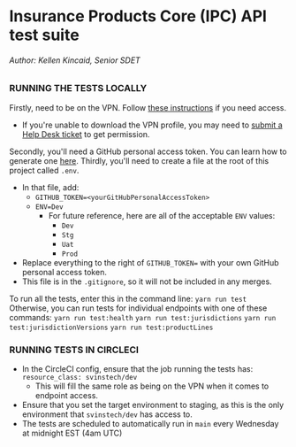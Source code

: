 # Insurance Products Core (IPC) API test suite

###### Author: Kellen Kincaid, Senior SDET

### RUNNING THE TESTS LOCALLY
Firstly, need to be on the VPN. Follow [these instructions](https://vouchinc.atlassian.net/wiki/spaces/devops/pages/2311979049/VPN+Access) if you need access.
- If you're unable to download the VPN profile, you may need to [submit a Help Desk ticket](https://vouchinc.atlassian.net/servicedesk/customer/portal/1) to get permission. 

Secondly, you'll need a GitHub personal access token. You can learn how to generate one [here](https://docs.github.com/en/authentication/keeping-your-account-and-data-secure/managing-your-personal-access-tokens).
Thirdly, you'll need to create a file at the root of this project called `.env`.
- In that file, add:
    - `GITHUB_TOKEN=<yourGitHubPersonalAccessToken>`
    - `ENV=Dev`
        - For future reference, here are all of the acceptable `ENV` values:
            - `Dev`
            - `Stg`
            - `Uat`
            - `Prod`
- Replace everything to the right of `GITHUB_TOKEN=` with your own GitHub personal access token.
- This file is in the `.gitignore`, so it will not be included in any merges.

To run all the tests, enter this in the command line: `yarn run test`
Otherwise, you can run tests for individual endpoints with one of these commands:
`yarn run test:health`
`yarn run test:jurisdictions`
`yarn run test:jurisdictionVersions`
`yarn run test:productLines`

### RUNNING TESTS IN CIRCLECI
- In the CircleCI config, ensure that the job running the tests has: `resource_class: svinstech/dev`
    - This will fill the same role as being on the VPN when it comes to endpoint access.
- Ensure that you set the target environment to staging, as this is the only environment that `svinstech/dev` has access to.
- The tests are scheduled to automatically run in `main` every Wednesday at midnight EST (4am UTC)
